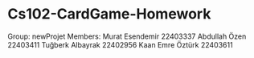 # Cs102-CardGame-Homework
Group: newProjet Members:
Murat Esendemir  22403337
Abdullah Özen    22403411
Tuğberk Albayrak 22402956
Kaan Emre Öztürk 22403611